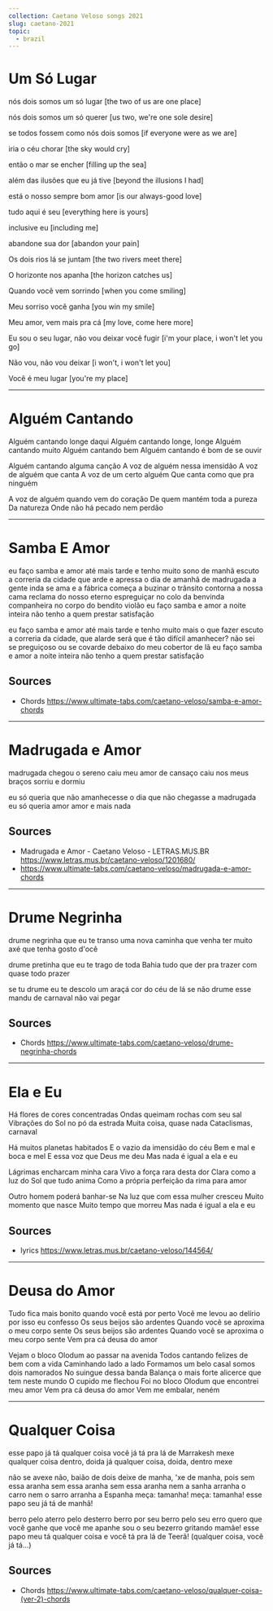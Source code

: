 ```yaml
---
collection: Caetano Veloso songs 2021
slug: caetano-2021
topic:
  - brazil
---
```

# Um Só Lugar

nós dois somos um só lugar
[the two of us are one place]

nós dois somos um só querer
[us two, we're one sole desire]

se todos fossem como nós dois somos
[if everyone were as we are]

iria o céu chorar
[the sky would cry]

então o mar se encher
[filling up the sea]

além das ilusões que eu já tive
[beyond the illusions I had]

está o nosso sempre bom amor
[is our always-good love]

tudo aqui é seu
[everything here is yours]

inclusive eu
[including me]

abandone sua dor
[abandon your pain]



Os dois rios lá se juntam
[the two rivers meet there]

O horizonte nos apanha
[the horizon catches us]

Quando você vem sorrindo
[when you come smiling]

Meu sorriso você ganha
[you win my smile]


Meu amor, vem mais pra cá
[my love, come here more]

Eu sou o seu lugar, não vou deixar você fugir
[i'm your place, i won't let you go]

Não vou, não vou deixar
[i won't, i won't let you]

Você é meu lugar
[you're my place]

---

# Alguém Cantando

Alguém cantando longe daqui
Alguém cantando longe, longe
Alguém cantando muito
Alguém cantando bem
Alguém cantando é bom de se ouvir

Alguém cantando alguma canção
A voz de alguém nessa imensidão
A voz de alguém que canta
A voz de um certo alguém
Que canta como que pra ninguém

A voz de alguém quando vem do coração
De quem mantém toda a pureza
Da natureza
Onde não há pecado nem perdão

---

# Samba E Amor

eu faço samba e amor até mais tarde
e tenho muito sono de manhã
escuto a correria da cidade
que arde e apressa o dia de amanhã
de madrugada a gente inda se ama
e a fábrica começa a buzinar
o trânsito contorna a nossa cama
reclama do nosso eterno espreguiçar
no colo da benvinda companheira
no corpo do bendito violão
eu faço samba e amor a noite inteira
não tenho a quem prestar satisfação

eu faço samba e amor até mais tarde
e tenho muito mais o que fazer
escuto a correria da cidade, que alarde
será que é tão difícil amanhecer?
não sei se preguiçoso ou se covarde
debaixo do meu cobertor de lã
eu faço samba e amor a noite inteira
não tenho a quem prestar satisfação

## Sources
- Chords https://www.ultimate-tabs.com/caetano-veloso/samba-e-amor-chords

---

# Madrugada e Amor

madrugada chegou
o sereno caiu
meu amor de cansaço
caiu nos meus braços
sorriu e dormiu

eu só queria
que não amanhecesse o dia
que não chegasse a madrugada
eu só queria amor
amor e mais nada

## Sources
- Madrugada e Amor - Caetano Veloso - LETRAS.MUS.BR https://www.letras.mus.br/caetano-veloso/1201680/
- https://www.ultimate-tabs.com/caetano-veloso/madrugada-e-amor-chords

---

# Drume Negrinha

drume negrinha
que eu te transo uma nova caminha
que venha ter muito axé
que tenha gosto d'ocê

drume pretinha
que eu te trago de toda Bahia
tudo que der pra trazer
com quase todo prazer

se tu drume eu te descolo um araçá
cor do céu de lá
se não drume esse mandu de carnaval
não vai pegar 

## Sources
- Chords https://www.ultimate-tabs.com/caetano-veloso/drume-negrinha-chords

---

# Ela e Eu

Há flores de cores concentradas
Ondas queimam rochas com seu sal
Vibrações do Sol no pó da estrada
Muita coisa, quase nada
Cataclismas, carnaval

Há muitos planetas habitados
E o vazio da imensidão do céu
Bem e mal e boca e mel
E essa voz que Deus me deu
Mas nada é igual a ela e eu

Lágrimas encharcam minha cara
Vivo a força rara desta dor
Clara como a luz do Sol que tudo anima
Como a própria perfeição da rima para amor

Outro homem poderá banhar-se
Na luz que com essa mulher cresceu
Muito momento que nasce
Muito tempo que morreu
Mas nada é igual a ela e eu

## Sources
- lyrics https://www.letras.mus.br/caetano-veloso/144564/

---

# Deusa do Amor

Tudo fica mais bonito quando você está por perto
Você me levou ao delírio por isso eu confesso
Os seus beijos são ardentes
Quando você se aproxima o meu corpo sente
Os seus beijos são ardentes
Quando você se aproxima o meu corpo sente
Vem pra cá deusa do amor

Vejam o bloco Olodum ao passar na avenida
Todos cantando felizes de bem com a vida
Caminhando lado a lado
Formamos um belo casal somos dois namorados
No suingue dessa banda
Balança o mais forte alicerce que tem neste mundo
O cupido me flechou
Foi no bloco Olodum que encontrei meu amor
Vem pra cá deusa do amor
Vem me embalar, neném

---

# Qualquer Coisa

esse papo já tá qualquer coisa
você já tá pra lá de Marrakesh
mexe qualquer coisa dentro, doida
já qualquer coisa, doida, dentro mexe

não se avexe não, baião de dois
deixe de manha, 'xe de manha, pois
sem essa aranha
sem essa aranha
sem essa aranha
nem a sanha arranha o carro
nem o sarro arranha a Espanha
meça: tamanha!
meça: tamanha!
esse papo seu já tá de manhã!

berro pelo aterro
pelo desterro
berro por seu berro
pelo seu erro
quero que você ganhe
que você me apanhe
sou o seu bezerro gritando mamãe!
esse papo meu tá qualquer coisa
e você tá pra lá de Teerã!
(qualquer coisa, você já tá…)

## Sources
- Chords https://www.ultimate-tabs.com/caetano-veloso/qualquer-coisa-(ver-2)-chords
